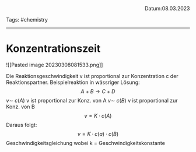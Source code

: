 <p align="right">Datum:08.03.2023</p>

Tags: #chemistry 

---
# Konzentrationszeit
![[Pasted image 20230308081533.png]]

Die Reaktionsgeschwindigkeit v ist proportional zur Konzentration c der Reaktionspartner. 
Beispielreaktion in wässriger Lösung:
$$A + B → C + D$$
$v \sim~ c(A)$ v ist proportional zur Konz. von A
$v \sim~ c(B)$ v ist proportional zur Konz. von B
$$v = K · c(A)$$
Daraus folgt:
$$v = K · c(a) · c(B)$$
Geschwindigkeitsgleichung
wobei k = Geschwindigkeitskonstante
